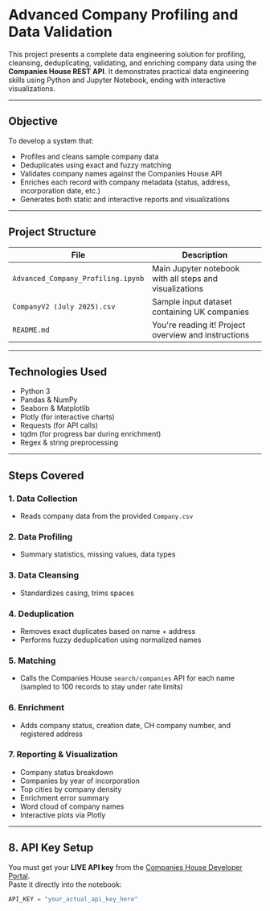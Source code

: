 # Advanced Company Profiling and Data Validation

This project presents a complete data engineering solution for profiling, cleansing, deduplicating, validating, and enriching company data using the **Companies House REST API**. It demonstrates practical data engineering skills using Python and Jupyter Notebook, ending with interactive visualizations.

---

## Objective

To develop a system that:
- Profiles and cleans sample company data
- Deduplicates using exact and fuzzy matching
- Validates company names against the Companies House API
- Enriches each record with company metadata (status, address, incorporation date, etc.)
- Generates both static and interactive reports and visualizations

---

## Project Structure

| File | Description |
|------|-------------|
| `Advanced_Company_Profiling.ipynb` | Main Jupyter notebook with all steps and visualizations |
| `CompanyV2 (July 2025).csv` | Sample input dataset containing UK companies |
| `README.md` | You're reading it! Project overview and instructions |

---

## Technologies Used

- Python 3
- Pandas & NumPy
- Seaborn & Matplotlib
- Plotly (for interactive charts)
- Requests (for API calls)
- tqdm (for progress bar during enrichment)
- Regex & string preprocessing

---

## Steps Covered

### 1. Data Collection
- Reads company data from the provided `Company.csv`

### 2. Data Profiling
- Summary statistics, missing values, data types

### 3. Data Cleansing
- Standardizes casing, trims spaces

### 4. Deduplication
- Removes exact duplicates based on name + address
- Performs fuzzy deduplication using normalized names

### 5. Matching
- Calls the Companies House `search/companies` API for each name (sampled to 100 records to stay under rate limits)

### 6. Enrichment
- Adds company status, creation date, CH company number, and registered address

### 7. Reporting & Visualization
- Company status breakdown
- Companies by year of incorporation
- Top cities by company density
- Enrichment error summary
- Word cloud of company names
- Interactive plots via Plotly

---

## 8. API Key Setup

You must get your **LIVE API key** from the [Companies House Developer Portal](https://developer.company-information.service.gov.uk/manage-applications).  
Paste it directly into the notebook:

```python
API_KEY = "your_actual_api_key_here"
